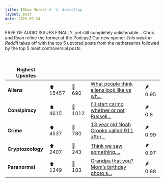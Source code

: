 ```yaml
---
title: [Show Notes] # -1: Bootstrap
layout: post
date: 2023-09-24
---
```

FREE OF AUDIO ISSUES FINALLY, yet still completely unlistenable... Chris and Ryan refine the format of the Podcast!  Our new opener *This week in Reddit* takes off with the top 5 upvoted posts from the netherealms followed by the top 5 most controversial posts.
<style> td, th { border: none!important;} </style> <br>

| **Highest Upvotes**              |               |               |               |               |
| --- | --- | --- | --- | --- |
|**Aliens** | ⬆ 15457 | 💬 690 |  [What people think aliens look like vs wh...](https://i.redd.it/rh9054mxjcob1.jpg)| 🌶️ 0.95|
|**Consipiracy** | ⬆ 4615 | 💬 1012 |  [I'll start caring whether or not Russell...](https://www.reddit.com/r/conspiracy/comments/16mn1oc/ill_start_caring_whether_or_not_russell_brand_had/)| 🌶️ 0.8|
|**Crime** | ⬆ 4537 | 💬 780 |  [13 year old Noah Crooks called 911 after...](https://morbidology.com/the-disturbing-case-of-noah-crooks/)| 🌶️ 0.99|
|**Cryptozoology** | ⬆ 2407 | 💬 243 |  [Think we saw something....](https://v.redd.it/jl3r7mkkyhob1)| 🌶️ 0.97|
|**Paranormal** | ⬆ 1349 | 💬 183 |  [Grandpa that you? Mom’s birthday photo s...](https://i.redd.it/1e6nwe573apb1.jpg)| 🌶️ 0.88|
